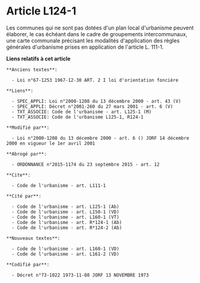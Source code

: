 # Article L124-1

Les communes qui ne sont pas dotées d'un plan local d'urbanisme peuvent élaborer, le cas échéant dans le cadre de groupements
intercommunaux, une carte communale précisant les modalités d'application des règles générales d'urbanisme prises en
application de l'article L. 111-1.

**Liens relatifs à cet article**

	**Anciens textes**:

	  - Loi n°67-1253 1967-12-30 ART. 2 I loi d'orientation foncière

	**Liens**:

	  - SPEC_APPLI: Loi n°2000-1208 du 13 décembre 2000 - art. 43 (V)
	  - SPEC_APPLI: Décret n°2001-260 du 27 mars 2001 - art. 6 (V)
	  - TXT_ASSOCIE: Code de l'urbanisme - art. L125-1 (M)
	  - TXT_ASSOCIE: Code de l'urbanisme L125-1, R124-1

	**Modifié par**:

	  - Loi n°2000-1208 du 13 décembre 2000 - art. 6 () JORF 14 décembre 2000 en vigueur le 1er avril 2001

	**Abrogé par**:

	  - ORDONNANCE n°2015-1174 du 23 septembre 2015 - art. 12

	**Cite**:

	  - Code de l'urbanisme - art. L111-1

	**Cité par**:

	  - Code de l'urbanisme - art. L125-1 (Ab)
	  - Code de l'urbanisme - art. L150-1 (VD)
	  - Code de l'urbanisme - art. L160-1 (VT)
	  - Code de l'urbanisme - art. R*124-1 (Ab)
	  - Code de l'urbanisme - art. R*124-2 (Ab)

	**Nouveaux textes**:

	  - Code de l'urbanisme - art. L160-1 (VD)
	  - Code de l'urbanisme - art. L161-2 (VD)

	**Codifié par**:

	  - Décret n°73-1022 1973-11-08 JORF 13 NOVEMBRE 1973
